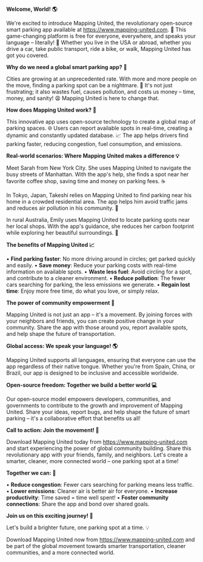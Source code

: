 **Welcome, World! 🌎**

We're excited to introduce Mapping United, the revolutionary open-source smart parking app available at https://www.mapping-united.com. 🚀 This game-changing platform is free for everyone, everywhere, and speaks your language – literally! 🌟 Whether you live in the USA or abroad, whether you drive a car, take public transport, ride a bike, or walk, Mapping United has got you covered.

**Why do we need a global smart parking app? 🤔**

Cities are growing at an unprecedented rate. With more and more people on the move, finding a parking spot can be a nightmare. 🚗 It's not just frustrating; it also wastes fuel, causes pollution, and costs us money – time, money, and sanity! 😩 Mapping United is here to change that.

**How does Mapping United work? 🤔**

This innovative app uses open-source technology to create a global map of parking spaces. 🌐 Users can report available spots in real-time, creating a dynamic and constantly updated database. 📈 The app helps drivers find parking faster, reducing congestion, fuel consumption, and emissions.

**Real-world scenarios: Where Mapping United makes a difference 💡**

Meet Sarah from New York City. She uses Mapping United to navigate the busy streets of Manhattan. With the app's help, she finds a spot near her favorite coffee shop, saving time and money on parking fees. ☕️

In Tokyo, Japan, Takeshi relies on Mapping United to find parking near his home in a crowded residential area. The app helps him avoid traffic jams and reduces air pollution in his community. 🚮

In rural Australia, Emily uses Mapping United to locate parking spots near her local shops. With the app's guidance, she reduces her carbon footprint while exploring her beautiful surroundings. 🌳

**The benefits of Mapping United 📈**

• **Find parking faster**: No more driving around in circles; get parked quickly and easily.
• **Save money**: Reduce your parking costs with real-time information on available spots.
• **Waste less fuel**: Avoid circling for a spot, and contribute to a cleaner environment.
• **Reduce pollution**: The fewer cars searching for parking, the less emissions we generate.
• **Regain lost time**: Enjoy more free time, do what you love, or simply relax.

**The power of community empowerment 🌟**

Mapping United is not just an app – it's a movement. By joining forces with your neighbors and friends, you can create positive change in your community. Share the app with those around you, report available spots, and help shape the future of transportation.

**Global access: We speak your language! 🌎**

Mapping United supports all languages, ensuring that everyone can use the app regardless of their native tongue. Whether you're from Spain, China, or Brazil, our app is designed to be inclusive and accessible worldwide.

**Open-source freedom: Together we build a better world 💻**

Our open-source model empowers developers, communities, and governments to contribute to the growth and improvement of Mapping United. Share your ideas, report bugs, and help shape the future of smart parking – it's a collaborative effort that benefits us all!

**Call to action: Join the movement! 🚀**

Download Mapping United today from https://www.mapping-united.com and start experiencing the power of global community building. Share this revolutionary app with your friends, family, and neighbors. Let's create a smarter, cleaner, more connected world – one parking spot at a time!

**Together we can: 💪**

• **Reduce congestion**: Fewer cars searching for parking means less traffic.
• **Lower emissions**: Cleaner air is better air for everyone.
• **Increase productivity**: Time saved = time well spent!
• **Foster community connections**: Share the app and bond over shared goals.

**Join us on this exciting journey! 🌟**

Let's build a brighter future, one parking spot at a time. 💡

Download Mapping United now from https://www.mapping-united.com and be part of the global movement towards smarter transportation, cleaner communities, and a more connected world.